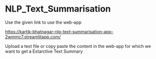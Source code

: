 # NLP_Text_Summarisation
Use the given link to use the web-app

https://kartik-bhatnagar-nlp-text-summarisation-app-2wmmc7.streamlitapp.com/

Upload a text file or copy paste the content in the web-app for which we want to get a Extarctive Text Summary
